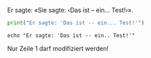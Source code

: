 Er sagte: «Sie sagte: ‹Das ist – ein… Test!›».

```python
print("Er sagte: 'Das ist -- ein... Test!'")
```

    echo "Er sagte: 'Das ist -- ein.. Test!'"

Nur Zeile 1 darf modifiziert werden!
